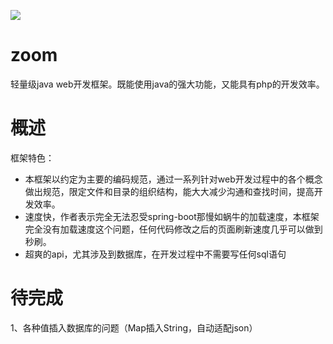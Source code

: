 
<a href="https://travis-ci.org/zoom-framework/zoom"><img src="https://travis-ci.org/zoom-framework/zoom.svg?branch=master" /></a>

# zoom

轻量级java web开发框架。既能使用java的强大功能，又能具有php的开发效率。

# 概述

框架特色：

+ 本框架以约定为主要的编码规范，通过一系列针对web开发过程中的各个概念做出规范，限定文件和目录的组织结构，能大大减少沟通和查找时间，提高开发效率。
+ 速度快，作者表示完全无法忍受spring-boot那慢如蜗牛的加载速度，本框架完全没有加载速度这个问题，任何代码修改之后的页面刷新速度几乎可以做到秒刷。
+ 超爽的api，尤其涉及到数据库，在开发过程中不需要写任何sql语句



# 待完成

1、各种值插入数据库的问题（Map插入String，自动适配json）






